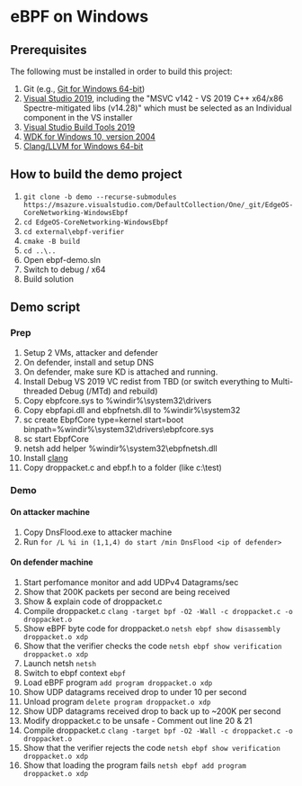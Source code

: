 # eBPF on Windows

## Prerequisites

The following must be installed in order to build this project:

1. Git (e.g., [Git for Windows 64-bit](https://git-scm.com/download/win))
2. [Visual Studio 2019](https://visualstudio.microsoft.com/vs/), including
   the "MSVC v142 - VS 2019 C++ x64/x86 Spectre-mitigated libs (v14.28)"
   which must be selected as an Individual component in the VS installer
3. [Visual Studio Build Tools 2019](https://aka.ms/vs/16/release/vs_buildtools.exe)
4. [WDK for Windows 10, version 2004](https://go.microsoft.com/fwlink/?linkid=2128854)
5. [Clang/LLVM for Windows 64-bit](https://github.com/llvm/llvm-project/releases/download/llvmorg-8.0.1/LLVM-8.0.1-win64.exe)

## How to build the demo project

1. ```git clone -b demo --recurse-submodules https://msazure.visualstudio.com/DefaultCollection/One/_git/EdgeOS-CoreNetworking-WindowsEbpf```
2. ```cd EdgeOS-CoreNetworking-WindowsEbpf```
2. ```cd external\ebpf-verifier```
3. ```cmake -B build```
4. ```cd ..\..```
5. Open ebpf-demo.sln
6. Switch to debug / x64
7. Build solution

## Demo script

### Prep 
1. Setup 2 VMs, attacker and defender
2. On defender, install and setup DNS
3. On defender, make sure KD is attached and running.
1. Install Debug VS 2019 VC redist from TBD (or switch everything to Multi-threaded Debug (/MTd) and rebuild)
2. Copy ebpfcore.sys to %windir%\system32\drivers
3. Copy ebpfapi.dll and ebpfnetsh.dll to %windir%\system32
4. sc create EbpfCore type=kernel start=boot binpath=%windir%\system32\drivers\ebpfcore.sys
5. sc start EbpfCore
6. netsh add helper %windir%\system32\ebpfnetsh.dll
7. Install [clang](https://github.com/llvm/llvm-project/releases/download/llvmorg-11.0.0/LLVM-11.0.0-win64.exe)
8. Copy droppacket.c and ebpf.h to a folder (like c:\test)


### Demo
#### On attacker machine
1. Copy DnsFlood.exe to attacker machine
2. Run ```for /L %i in (1,1,4) do start /min DnsFlood <ip of defender>```

#### On defender machine
1. Start perfomance monitor and add UDPv4 Datagrams/sec
2. Show that 200K packets per second are being received
3. Show & explain code of droppacket.c 
4. Compile droppacket.c ```clang -target bpf -O2 -Wall -c droppacket.c -o droppacket.o```
5. Show eBPF byte code for droppacket.o ```netsh ebpf show disassembly droppacket.o xdp```
6. Show that the verifier checks the code ```netsh ebpf show verification droppacket.o xdp```
7. Launch netsh ```netsh```
8. Switch to ebpf context ```ebpf```
9. Load eBPF program ```add program droppacket.o xdp```
10. Show UDP datagrams received drop to under 10 per second
11. Unload program ```delete program droppacket.o xdp```
12. Show UDP datagrams received drop to back up to ~200K per second
13. Modify droppacket.c to be unsafe - Comment out line 20 & 21
14. Compile droppacket.c ```clang -target bpf -O2 -Wall -c droppacket.c -o droppacket.o```
15. Show that the verifier rejects the code ```netsh ebpf show verification droppacket.o xdp```
16. Show that loading the program fails ```netsh ebpf add program droppacket.o xdp```
